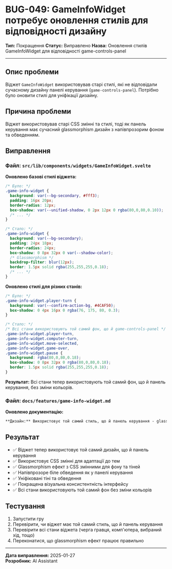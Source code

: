 # BUG-049: GameInfoWidget потребує оновлення стилів для відповідності дизайну

**Тип:** Покращення
**Статус:** Виправлено
**Назва:** Оновлення стилів GameInfoWidget для відповідності game-controls-panel

---

## Опис проблеми
Віджет `GameInfoWidget` використовував старі стилі, які не відповідали сучасному дизайну панелі керування (`game-controls-panel`). Потрібно було оновити стилі для уніфікації дизайну.

## Причина проблеми
Віджет використовував старі CSS змінні та стилі, тоді як панель керування має сучасний glassmorphism дизайн з напівпрозорим фоном та обведенням.

## Виправлення

### Файл: `src/lib/components/widgets/GameInfoWidget.svelte`

**Оновлено базові стилі віджета:**
```css
/* Було: */
.game-info-widget {
  background: var(--bg-secondary, #fff3);
  padding: 16px 20px;
  border-radius: 12px;
  box-shadow: var(--unified-shadow, 0 2px 12px 0 rgba(80,0,80,0.10));
  /* ... */
}

/* Стало: */
.game-info-widget {
  background: var(--bg-secondary);
  padding: 24px 18px;
  border-radius: 24px;
  box-shadow: 0 8px 32px 0 var(--shadow-color);
  /* Glassmorphism */
  backdrop-filter: blur(12px);
  border: 1.5px solid rgba(255,255,255,0.18);
  /* ... */
}
```

**Оновлено стилі для різних станів:**
```css
/* Було: */
.game-info-widget.player-turn {
  background: var(--confirm-action-bg, #4CAF50);
  box-shadow: 0 4px 16px 0 rgba(76, 175, 80, 0.3);
}

/* Стало: */
/* Всі стани використовують той самий фон, що й game-controls-panel */
.game-info-widget.player-turn,
.game-info-widget.computer-turn,
.game-info-widget.move-selected,
.game-info-widget.game-over,
.game-info-widget.pause {
  background: rgba(80,0,80,0.18);
  box-shadow: 0 8px 32px 0 rgba(80,0,80,0.18);
  border: 1.5px solid rgba(255,255,255,0.18);
}
```

**Результат:** Всі стани тепер використовують той самий фон, що й панель керування, без зміни кольорів.

### Файл: `docs/features/game-info-widget.md`

**Оновлено документацію:**
```markdown
**Дизайн:** Використовує той самий стиль, що й панель керування - glassmorphism з напівпрозорим фоном та обведенням.
```

## Результат
- ✅ Віджет тепер використовує той самий дизайн, що й панель керування
- ✅ Використовує CSS змінні для адаптації до тем
- ✅ Glassmorphism ефект з CSS змінними для фону та тіней
- ✅ Напівпрозоре біле обведення як у панелі керування
- ✅ Уніфіковані тіні та обведення
- ✅ Покращена візуальна консистентність інтерфейсу
- ✅ Всі стани використовують той самий фон без зміни кольорів

## Тестування
1. Запустити гру
2. Перевірити, чи віджет має той самий стиль, що й панель керування
3. Перевірити всі стани віджета (черга гравця, комп'ютера, вибраний хід, тощо)
4. Переконатися, що glassmorphism ефект працює правильно

---
**Дата виправлення:** 2025-01-27  
**Розробник:** AI Assistant 